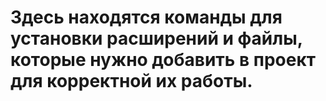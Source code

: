 # Здесь находятся команды для установки расширений и файлы, которые нужно добавить в проект для корректной их работы.
